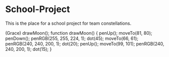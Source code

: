 # School-Project
This is the place for a school project for team constellations.

(Grace)
drawMoon();
function drawMoon() {
  penUp();
  moveTo(81, 80);
  penDown();
  penRGB(255, 255, 224, 1);
  dot(45);
  moveTo(66, 61);
  penRGB(240, 240, 200, 1);
  dot(20);
  penUp();
  moveTo(99, 101);
  penRGB(240, 240, 200, 1);
  dot(15);
}
